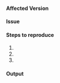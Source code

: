 #### Affected Version
<!-- Please ensure you are using the latest yay-git package -->
<!-- Use `yay -V` to get installed version -->
<!-- Example: `yay v8.1139.r0.g9ac4ab6 - libalpm v11.0.1` -->

#### Issue


<!-- The following sections may be left out if not relevant -->
#### Steps to reproduce
<!-- Use exact commands where applicable -->
1.
2.
3.

#### Output
<!-- Include the FULL output -->
<!-- Include any relevant commands/configs -->
<!-- The current yay config can be printed with `yay -Pg` -->
<!-- Use code blocks -->
<!-- Paste services are only needed for excessive output (>500 lines) -->
